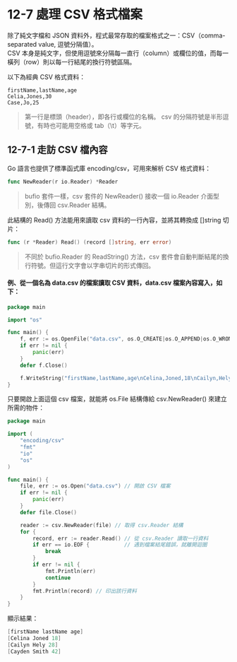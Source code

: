 # 12-7 處理 CSV 格式檔案
除了純文字檔和 JSON 資料外，程式最常存取的檔案格式之一：CSV（comma-separated value, 逗號分隔值）。  
CSV 本身是純文字，但使用逗號來分隔每一直行（column）或欄位的值，而每一橫列（row）則以每一行結尾的換行符號區隔。  

以下為經典 CSV 格式資料：
```
firstName,lastName,age
Celia,Jones,30
Case,Jo,25
```
> 第一行是標頭（header），即各行或欄位的名稱。
> csv 的分隔符號是半形逗號，有時也可能用空格或 tab（\t）等字元。  


## 12-7-1 走訪 CSV 檔內容
Go 語言也提供了標準函式庫 encoding/csv，可用來解析 CSV 格式資料：
```go
func NewReader(r io.Reader) *Reader
```
>  bufio 套件一樣，csv 套件的 NewReader() 接收一個 io.Reader 介面型別，後傳回 csv.Reader 結構。  

此結構的 Read() 方法能用來讀取 csv 資料的一行內容，並將其轉換成 []string 切片：
```go
func (r *Reader) Read() (record []string, err error)
```
> 不同於 bufio.Reader 的 ReadString() 方法，csv 套件會自動判斷結尾的換行符號。但這行文字會以字串切片的形式傳回。  

#### 例、從一個名為 data.csv 的檔案讀取 CSV 資料，data.csv 檔案內容寫入，如下：
```go
package main

import "os"

func main() {
	f, err := os.OpenFile("data.csv", os.O_CREATE|os.O_APPEND|os.O_WRONLY, 0644)
	if err != nil {
		panic(err)
	}
	defer f.Close()

	f.WriteString("firstName,lastName,age\nCelina,Joned,18\nCailyn,Hely,28\nCayden,Smith,42")
}
```

只要開啟上面這個 csv 檔案，就能將 os.File 結構傳給 csv.NewReader() 來建立所需的物件：
```go
package main

import (
	"encoding/csv"
	"fmt"
	"io"
	"os"
)

func main() {
	file, err := os.Open("data.csv") // 開啟 CSV 檔案
	if err != nil {
		panic(err)
	}
	defer file.Close()

	reader := csv.NewReader(file) // 取得 csv.Reader 結構
	for {
		record, err := reader.Read() // 從 csv.Reader 讀取一行資料
		if err == io.EOF {           // 遇到檔案結尾錯誤，就離開迴圈
			break
		}
		if err != nil {
			fmt.Println(err)
			continue
		}
		fmt.Println(record) // 印出該行資料
	}
}
```
顯示結果：
```go
[firstName lastName age]
[Celina Joned 18]
[Cailyn Hely 28]
[Cayden Smith 42]
```
